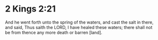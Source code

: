 # 2 Kings 2:21

And he went forth unto the spring of the waters, and cast the salt in there, and said, Thus saith the LORD, I have healed these waters; there shall not be from thence any more death or barren [land].